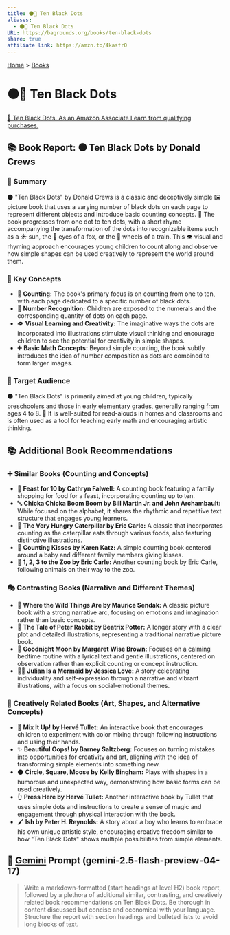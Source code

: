 ```yaml
---
title: ⚫🔢 Ten Black Dots
aliases:
  - ⚫🔢 Ten Black Dots
URL: https://bagrounds.org/books/ten-black-dots
share: true
affiliate link: https://amzn.to/4kasfrO
---
```

[Home](../index.md) > [Books](./index.md)  
# ⚫🔢 Ten Black Dots  
[🛒 Ten Black Dots. As an Amazon Associate I earn from qualifying purchases.](https://amzn.to/4kasfrO)  
  
## 📚 Book Report: ⚫ Ten Black Dots by Donald Crews  
  
### 📝 Summary  
  
⚫ "Ten Black Dots" by Donald Crews is a classic and deceptively simple 🖼️ picture book that uses a varying number of black dots on each page to represent different objects and introduce basic counting concepts. 🔢 The book progresses from one dot to ten dots, with a short rhyme accompanying the transformation of the dots into recognizable items such as a ☀️ sun, the 👀 eyes of a fox, or the 🚂 wheels of a train. This 👁️ visual and rhyming approach encourages young children to count along and observe how simple shapes can be used creatively to represent the world around them.  
  
### 🔑 Key Concepts  
  
* 🔢 **Counting:** The book's primary focus is on counting from one to ten, with each page dedicated to a specific number of black dots.  
* 🔢 **Number Recognition:** Children are exposed to the numerals and the corresponding quantity of dots on each page.  
* 👁️ **Visual Learning and Creativity:** The imaginative ways the dots are incorporated into illustrations stimulate visual thinking and encourage children to see the potential for creativity in simple shapes.  
* ➕ **Basic Math Concepts:** Beyond simple counting, the book subtly introduces the idea of number composition as dots are combined to form larger images.  
  
### 🧒 Target Audience  
  
⚫ "Ten Black Dots" is primarily aimed at young children, typically preschoolers and those in early elementary grades, generally ranging from ages 4 to 8. 🏫 It is well-suited for read-alouds in homes and classrooms and is often used as a tool for teaching early math and encouraging artistic thinking.  
  
## 📚 Additional Book Recommendations  
  
### ➕ Similar Books (Counting and Concepts)  
  
* 🍎 **Feast for 10 by Cathryn Falwell:** A counting book featuring a family shopping for food for a feast, incorporating counting up to ten.  
* 🔤 **Chicka Chicka Boom Boom by Bill Martin Jr. and John Archambault:** While focused on the alphabet, it shares the rhythmic and repetitive text structure that engages young learners.  
* 🐛 **The Very Hungry Caterpillar by Eric Carle:** A classic that incorporates counting as the caterpillar eats through various foods, also featuring distinctive illustrations.  
* 💋 **Counting Kisses by Karen Katz:** A simple counting book centered around a baby and different family members giving kisses.  
* 🦁 **1, 2, 3 to the Zoo by Eric Carle:** Another counting book by Eric Carle, following animals on their way to the zoo.  
  
### 🎭 Contrasting Books (Narrative and Different Themes)  
  
* 🐺 **Where the Wild Things Are by Maurice Sendak:** A classic picture book with a strong narrative arc, focusing on emotions and imagination rather than basic concepts.  
* 🐰 **The Tale of Peter Rabbit by Beatrix Potter:** A longer story with a clear plot and detailed illustrations, representing a traditional narrative picture book.  
* 🌙 **Goodnight Moon by Margaret Wise Brown:** Focuses on a calming bedtime routine with a lyrical text and gentle illustrations, centered on observation rather than explicit counting or concept instruction.  
* 🧜‍♀️ **Julian Is a Mermaid by Jessica Love:** A story celebrating individuality and self-expression through a narrative and vibrant illustrations, with a focus on social-emotional themes.  
  
### 🎨 Creatively Related Books (Art, Shapes, and Alternative Concepts)  
  
* 🌈 **Mix It Up! by Hervé Tullet:** An interactive book that encourages children to experiment with color mixing through following instructions and using their hands.  
* ✨ **Beautiful Oops! by Barney Saltzberg:** Focuses on turning mistakes into opportunities for creativity and art, aligning with the idea of transforming simple elements into something new.  
* ⚫ **Circle, Square, Moose by Kelly Bingham:** Plays with shapes in a humorous and unexpected way, demonstrating how basic forms can be used creatively.  
* 👆 **Press Here by Hervé Tullet:** Another interactive book by Tullet that uses simple dots and instructions to create a sense of magic and engagement through physical interaction with the book.  
* 🖌️ **Ish by Peter H. Reynolds:** A story about a boy who learns to embrace his own unique artistic style, encouraging creative freedom similar to how "Ten Black Dots" shows multiple possibilities from simple elements.  
  
## 💬 [Gemini](../software/gemini.md) Prompt (gemini-2.5-flash-preview-04-17)  
> Write a markdown-formatted (start headings at level H2) book report, followed by a plethora of additional similar, contrasting, and creatively related book recommendations on Ten Black Dots. Be thorough in content discussed but concise and economical with your language. Structure the report with section headings and bulleted lists to avoid long blocks of text.